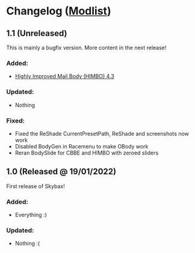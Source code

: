 # Changelog (<a href="https://modwat.ch/u/Skybax/modlist">Modlist</a>)

## 1.1 (Unreleased)

This is mainly a bugfix version. More content in the next release!

### Added:
- <a href="https://www.nexusmods.com/skyrimspecialedition/mods/46311">Highly Improved Mail Body (HIMBO) 4.3</a>

### Updated:
- Nothing

### Fixed:
- Fixed the ReShade CurrentPresetPath, ReShade and screenshots now work
- Disabled BodyGen in Racemenu to make OBody work
- Reran BodySlide for CBBE and HIMBO with zeroed sliders


## 1.0 (Released @ 19/01/2022)

First release of Skybax!

### Added:
- Everything :)

### Updated:
- Nothing :(
